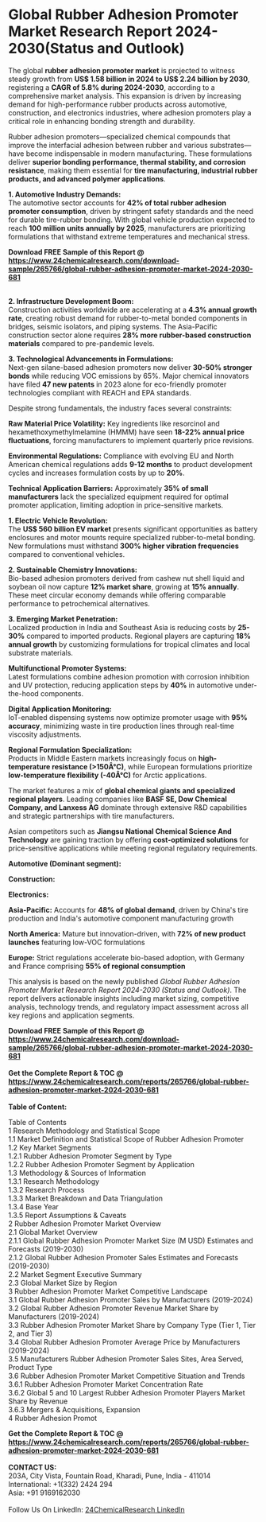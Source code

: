 <h1>Global Rubber Adhesion Promoter Market Research Report 2024-2030(Status and Outlook)</h1><p>The global <strong>rubber adhesion promoter market</strong> is projected to witness steady growth from <strong>US$ 1.58 billion in 2024 to US$ 2.24 billion by 2030</strong>, registering a <strong>CAGR of 5.8% during 2024-2030</strong>, according to a comprehensive market analysis. This expansion is driven by increasing demand for high-performance rubber products across automotive, construction, and electronics industries, where adhesion promoters play a critical role in enhancing bonding strength and durability.</p><p>Rubber adhesion promoters—specialized chemical compounds that improve the interfacial adhesion between rubber and various substrates—have become indispensable in modern manufacturing. These formulations deliver <strong>superior bonding performance, thermal stability, and corrosion resistance</strong>, making them essential for <strong>tire manufacturing, industrial rubber products, and advanced polymer applications</strong>.</p><p><strong>1. Automotive Industry Demands:</strong><br>
The automotive sector accounts for <strong>42% of total rubber adhesion promoter consumption</strong>, driven by stringent safety standards and the need for durable tire-rubber bonding. With global vehicle production expected to reach <strong>100 million units annually by 2025</strong>, manufacturers are prioritizing formulations that withstand extreme temperatures and mechanical stress.</p><div><b>Download FREE Sample of this Report @ 
            <a href="https://www.24chemicalresearch.com/download-sample/265766/global-rubber-adhesion-promoter-market-2024-2030-681">
            https://www.24chemicalresearch.com/download-sample/265766/global-rubber-adhesion-promoter-market-2024-2030-681</a></b></div><br><p><strong>2. Infrastructure Development Boom:</strong><br>
Construction activities worldwide are accelerating at a <strong>4.3% annual growth rate</strong>, creating robust demand for rubber-to-metal bonded components in bridges, seismic isolators, and piping systems. The Asia-Pacific construction sector alone requires <strong>28% more rubber-based construction materials</strong> compared to pre-pandemic levels.</p><p><strong>3. Technological Advancements in Formulations:</strong><br>
Next-gen silane-based adhesion promoters now deliver <strong>30-50% stronger bonds</strong> while reducing VOC emissions by 65%. Major chemical innovators have filed <strong>47 new patents</strong> in 2023 alone for eco-friendly promoter technologies compliant with REACH and EPA standards.</p><p>Despite strong fundamentals, the industry faces several constraints:</p><p><strong>Raw Material Price Volatility:</strong> Key ingredients like resorcinol and hexamethoxymethylmelamine (HMMM) have seen <strong>18-22% annual price fluctuations</strong>, forcing manufacturers to implement quarterly price revisions.</p><p><strong>Environmental Regulations:</strong> Compliance with evolving EU and North American chemical regulations adds <strong>9-12 months</strong> to product development cycles and increases formulation costs by up to <strong>20%</strong>.</p><p><strong>Technical Application Barriers:</strong> Approximately <strong>35% of small manufacturers</strong> lack the specialized equipment required for optimal promoter application, limiting adoption in price-sensitive markets.</p><p><strong>1. Electric Vehicle Revolution:</strong><br>
The <strong>US$ 560 billion EV market</strong> presents significant opportunities as battery enclosures and motor mounts require specialized rubber-to-metal bonding. New formulations must withstand <strong>300% higher vibration frequencies</strong> compared to conventional vehicles.</p><p><strong>2. Sustainable Chemistry Innovations:</strong><br>
Bio-based adhesion promoters derived from cashew nut shell liquid and soybean oil now capture <strong>12% market share</strong>, growing at <strong>15% annually</strong>. These meet circular economy demands while offering comparable performance to petrochemical alternatives.</p><p><strong>3. Emerging Market Penetration:</strong><br>
Localized production in India and Southeast Asia is reducing costs by <strong>25-30%</strong> compared to imported products. Regional players are capturing <strong>18% annual growth</strong> by customizing formulations for tropical climates and local substrate materials.</p><p><strong>Multifunctional Promoter Systems:</strong><br>
	Latest formulations combine adhesion promotion with corrosion inhibition and UV protection, reducing application steps by <strong>40%</strong> in automotive under-the-hood components.</p><p><strong>Digital Application Monitoring:</strong><br>
	IoT-enabled dispensing systems now optimize promoter usage with <strong>95% accuracy</strong>, minimizing waste in tire production lines through real-time viscosity adjustments.</p><p><strong>Regional Formulation Specialization:</strong><br>
	Products in Middle Eastern markets increasingly focus on <strong>high-temperature resistance (&gt;150Â°C)</strong>, while European formulations prioritize <strong>low-temperature flexibility (-40Â°C)</strong> for Arctic applications.</p><p>The market features a mix of <strong>global chemical giants and specialized regional players</strong>. Leading companies like <strong>BASF SE, Dow Chemical Company, and Lanxess AG</strong> dominate through extensive R&amp;D capabilities and strategic partnerships with tire manufacturers.</p><p>Asian competitors such as <strong>Jiangsu National Chemical Science And Technology</strong> are gaining traction by offering <strong>cost-optimized solutions</strong> for price-sensitive applications while meeting regional regulatory requirements.</p><p><strong>Automotive (Dominant segment):</strong></p><p><strong>Construction:</strong></p><p><strong>Electronics:</strong></p><p><strong>Asia-Pacific:</strong> Accounts for <strong>48% of global demand</strong>, driven by China's tire production and India's automotive component manufacturing growth</p><p><strong>North America:</strong> Mature but innovation-driven, with <strong>72% of new product launches</strong> featuring low-VOC formulations</p><p><strong>Europe:</strong> Strict regulations accelerate bio-based adoption, with Germany and France comprising <strong>55% of regional consumption</strong></p><p>This analysis is based on the newly published <em>Global Rubber Adhesion Promoter Market Research Report 2024-2030 (Status and Outlook)</em>. The report delivers actionable insights including market sizing, competitive analysis, technology trends, and regulatory impact assessment across all key regions and application segments.</p><div><b>Download FREE Sample of this Report @ 
            <a href="https://www.24chemicalresearch.com/download-sample/265766/global-rubber-adhesion-promoter-market-2024-2030-681">
            https://www.24chemicalresearch.com/download-sample/265766/global-rubber-adhesion-promoter-market-2024-2030-681</a></b></div><br><div><b>Get the Complete Report & TOC @ 
            <a href="https://www.24chemicalresearch.com/reports/265766/global-rubber-adhesion-promoter-market-2024-2030-681">
            https://www.24chemicalresearch.com/reports/265766/global-rubber-adhesion-promoter-market-2024-2030-681</a></b></div><br>
            <b>Table of Content:</b><p>Table of Contents<br />
1 Research Methodology and Statistical Scope<br />
1.1 Market Definition and Statistical Scope of Rubber Adhesion Promoter<br />
1.2 Key Market Segments<br />
1.2.1 Rubber Adhesion Promoter Segment by Type<br />
1.2.2 Rubber Adhesion Promoter Segment by Application<br />
1.3 Methodology & Sources of Information<br />
1.3.1 Research Methodology<br />
1.3.2 Research Process<br />
1.3.3 Market Breakdown and Data Triangulation<br />
1.3.4 Base Year<br />
1.3.5 Report Assumptions & Caveats<br />
2 Rubber Adhesion Promoter Market Overview<br />
2.1 Global Market Overview<br />
2.1.1 Global Rubber Adhesion Promoter Market Size (M USD) Estimates and Forecasts (2019-2030)<br />
2.1.2 Global Rubber Adhesion Promoter Sales Estimates and Forecasts (2019-2030)<br />
2.2 Market Segment Executive Summary<br />
2.3 Global Market Size by Region<br />
3 Rubber Adhesion Promoter Market Competitive Landscape<br />
3.1 Global Rubber Adhesion Promoter Sales by Manufacturers (2019-2024)<br />
3.2 Global Rubber Adhesion Promoter Revenue Market Share by Manufacturers (2019-2024)<br />
3.3 Rubber Adhesion Promoter Market Share by Company Type (Tier 1, Tier 2, and Tier 3)<br />
3.4 Global Rubber Adhesion Promoter Average Price by Manufacturers (2019-2024)<br />
3.5 Manufacturers Rubber Adhesion Promoter Sales Sites, Area Served, Product Type<br />
3.6 Rubber Adhesion Promoter Market Competitive Situation and Trends<br />
3.6.1 Rubber Adhesion Promoter Market Concentration Rate<br />
3.6.2 Global 5 and 10 Largest Rubber Adhesion Promoter Players Market Share by Revenue<br />
3.6.3 Mergers & Acquisitions, Expansion<br />
4 Rubber Adhesion Promot</p><div><b>Get the Complete Report & TOC @ 
            <a href="https://www.24chemicalresearch.com/reports/265766/global-rubber-adhesion-promoter-market-2024-2030-681">
            https://www.24chemicalresearch.com/reports/265766/global-rubber-adhesion-promoter-market-2024-2030-681</a></b></div><br><b>CONTACT US:</b><br>
            203A, City Vista, Fountain Road, Kharadi, Pune, India - 411014<br>
            International: +1(332) 2424 294<br>
            Asia: +91 9169162030 <br><br>
            Follow Us On LinkedIn: <a href="https://www.linkedin.com/company/24chemicalresearch/">24ChemicalResearch LinkedIn</a>